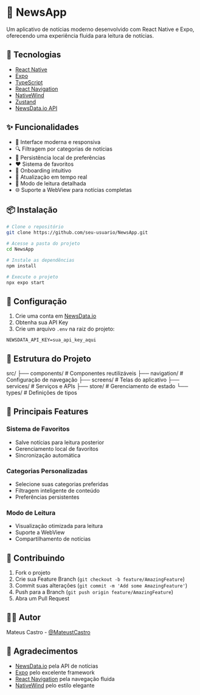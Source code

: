 # 📰 NewsApp

Um aplicativo de notícias moderno desenvolvido com React Native e Expo, oferecendo uma experiência fluida para leitura de notícias.

## 🚀 Tecnologias

- [React Native](https://reactnative.dev/)
- [Expo](https://expo.dev/)
- [TypeScript](https://www.typescriptlang.org/)
- [React Navigation](https://reactnavigation.org/)
- [NativeWind](https://www.nativewind.dev/)
- [Zustand](https://zustand-demo.pmnd.rs/)
- [NewsData.io API](https://newsdata.io/)

## ✨ Funcionalidades

- 📱 Interface moderna e responsiva
- 🔍 Filtragem por categorias de notícias
- 💾 Persistência local de preferências
- ❤️ Sistema de favoritos
- 🌙 Onboarding intuitivo
- 🔄 Atualização em tempo real
- 📖 Modo de leitura detalhada
- 🌐 Suporte a WebView para notícias completas

## 📦 Instalação

```bash
# Clone o repositório
git clone https://github.com/seu-usuario/NewsApp.git

# Acesse a pasta do projeto
cd NewsApp

# Instale as dependências
npm install

# Execute o projeto
npx expo start
```

## 🔧 Configuração

1. Crie uma conta em [NewsData.io](https://newsdata.io/)
2. Obtenha sua API Key
3. Crie um arquivo `.env` na raiz do projeto:

```env
NEWSDATA_API_KEY=sua_api_key_aqui
```

## 📱 Estrutura do Projeto

src/
├── components/ # Componentes reutilizáveis
├── navigation/ # Configuração de navegação
├── screens/ # Telas do aplicativo
├── services/ # Serviços e APIs
├── store/ # Gerenciamento de estado
└── types/ # Definições de tipos

## 🎯 Principais Features

### Sistema de Favoritos

- Salve notícias para leitura posterior
- Gerenciamento local de favoritos
- Sincronização automática

### Categorias Personalizadas

- Selecione suas categorias preferidas
- Filtragem inteligente de conteúdo
- Preferências persistentes

### Modo de Leitura

- Visualização otimizada para leitura
- Suporte a WebView
- Compartilhamento de notícias

## 🤝 Contribuindo

1. Fork o projeto
2. Crie sua Feature Branch (`git checkout -b feature/AmazingFeature`)
3. Commit suas alterações (`git commit -m 'Add some AmazingFeature'`)
4. Push para a Branch (`git push origin feature/AmazingFeature`)
5. Abra um Pull Request

## 👨‍💻 Autor

Mateus Castro - [@MateustCastro](https://x.com/MateustCastro)

## 🙏 Agradecimentos

- [NewsData.io](https://newsdata.io/) pela API de notícias
- [Expo](https://expo.dev/) pelo excelente framework
- [React Navigation](https://reactnavigation.org/) pela navegação fluida
- [NativeWind](https://www.nativewind.dev/) pelo estilo elegante
